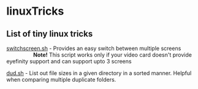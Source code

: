 # linuxTricks
## List of tiny linux tricks

[switchscreen.sh](https://github.com/bekhzod0725/linuxTricks/blob/master/switchscreen.sh) - Provides an easy switch between multiple screens<br/>
<span style="padding-left:5em">**Note!** This script works only if your video card doesn't provide eyefinity support and can support upto 3 screens</span>

[dud.sh](https://github.com/bekhzod0725/linuxTricks/blob/master/dud.sh) - List out file sizes in a given directory in a sorted manner. Helpful when comparing multiple duplicate folders.
